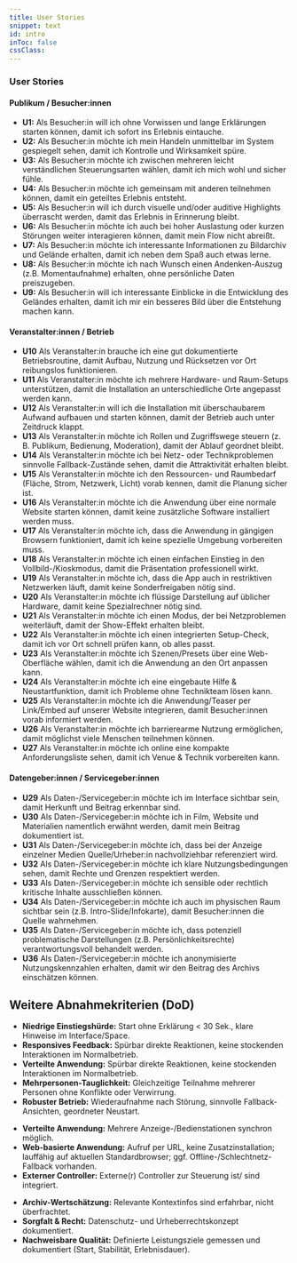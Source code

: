 ```yaml
---
title: User Stories
snippet: text
id: intro
inToc: false
cssClass: 
---
```


### User Stories

#### Publikum / Besucher:innen

- **U1:** Als Besucher:in will ich ohne Vorwissen und lange Erklärungen starten können, damit ich sofort ins Erlebnis eintauche.
- **U2:** Als Besucher:in möchte ich mein Handeln unmittelbar im System gespiegelt sehen, damit ich Kontrolle und Wirksamkeit spüre.
- **U3:** Als Besucher:in möchte ich zwischen mehreren leicht verständlichen Steuerungsarten wählen, damit ich mich wohl und sicher fühle.
- **U4:** Als Besucher:in möchte ich gemeinsam mit anderen teilnehmen können, damit ein geteiltes Erlebnis entsteht.
- **U5:** Als Besucher:in will ich durch visuelle und/oder auditive Highlights überrascht werden, damit das Erlebnis in Erinnerung bleibt.
- **U6:** Als Besucher:in möchte ich auch bei hoher Auslastung oder kurzen Störungen weiter interagieren können, damit mein Flow nicht abreißt.
- **U7:** Als Besucher:in möchte ich interessante Informationen zu Bildarchiv und Gelände erhalten, damit ich neben dem Spaß auch etwas lerne.
- **U8:** Als Besucher:in möchte ich nach Wunsch einen Andenken-Auszug (z.B. Momentaufnahme) erhalten, ohne persönliche Daten preiszugeben.
- **U9:** Als Besucher:in will ich interessante Einblicke in die Entwicklung des Geländes erhalten, damit ich mir ein besseres Bild über die Entstehung machen kann.


#### Veranstalter:innen / Betrieb

- **U10** Als Veranstalter:in brauche ich eine gut dokumentierte Betriebsroutine, damit Aufbau, Nutzung und Rücksetzen vor Ort reibungslos funktionieren.
- **U11** Als Veranstalter:in möchte ich mehrere Hardware- und Raum-Setups unterstützen, damit die Installation an unterschiedliche Orte angepasst werden kann.
- **U12** Als Veranstalter:in will ich die Installation mit überschaubarem Aufwand aufbauen und starten können, damit der Betrieb auch unter Zeitdruck klappt.
- **U13** Als Veranstalter:in möchte ich Rollen und Zugriffswege steuern (z. B. Publikum, Bedienung, Moderation), damit der Ablauf geordnet bleibt.
- **U14** Als Veranstalter:in möchte ich bei Netz- oder Technikproblemen sinnvolle Fallback-Zustände sehen, damit die Attraktivität erhalten bleibt.
- **U15** Als Veranstalter:in möchte ich den Ressourcen- und Raumbedarf (Fläche, Strom, Netzwerk, Licht) vorab kennen, damit die Planung sicher ist.
- **U16** Als Veranstalter:in möchte ich die Anwendung über eine normale Website starten können, damit keine zusätzliche Software installiert werden muss.
- **U17** Als Veranstalter:in möchte ich, dass die Anwendung in gängigen Browsern funktioniert, damit ich keine spezielle Umgebung vorbereiten muss.
- **U18** Als Veranstalter:in möchte ich einen einfachen Einstieg in den Vollbild-/Kioskmodus, damit die Präsentation professionell wirkt.
- **U19** Als Veranstalter:in möchte ich, dass die App auch in restriktiven Netzwerken läuft, damit keine Sonderfreigaben nötig sind.
- **U20** Als Veranstalter:in möchte ich flüssige Darstellung auf üblicher Hardware, damit keine Spezialrechner nötig sind.
- **U21** Als Veranstalter:in möchte ich einen Modus, der bei Netzproblemen weiterläuft, damit der Show-Effekt erhalten bleibt.
- **U22** Als Veranstalter:in möchte ich einen integrierten Setup-Check, damit ich vor Ort schnell prüfen kann, ob alles passt.
- **U23** Als Veranstalter:in möchte ich Szenen/Presets über eine Web-Oberfläche wählen, damit ich die Anwendung an den Ort anpassen kann.
- **U24** Als Veranstalter:in möchte ich eine eingebaute Hilfe & Neustartfunktion, damit ich Probleme ohne Technikteam lösen kann.
- **U25** Als Veranstalter:in möchte ich die Anwendung/Teaser per Link/Embed auf unserer Website integrieren, damit Besucher:innen vorab informiert werden.
- **U26** Als Veranstalter:in möchte ich barrierearme Nutzung ermöglichen, damit möglichst viele Menschen teilnehmen können.
- **U27** Als Veranstalter:in möchte ich online eine kompakte Anforderungsliste sehen, damit ich Venue & Technik vorbereiten kann.

#### Datengeber:innen / Servicegeber:innen

- **U29** Als Daten-/Servicegeber:in möchte ich im Interface sichtbar sein, damit Herkunft und Beitrag erkennbar sind.
- **U30** Als Daten-/Servicegeber:in möchte ich in Film, Website und Materialien namentlich erwähnt werden, damit mein Beitrag dokumentiert ist.
- **U31** Als Daten-/Servicegeber:in möchte ich, dass bei der Anzeige einzelner Medien Quelle/Urheber:in nachvollziehbar referenziert wird.
- **U32** Als Daten-/Servicegeber:in möchte ich klare Nutzungsbedingungen sehen, damit Rechte und Grenzen respektiert werden.
- **U33** Als Daten-/Servicegeber:in möchte ich sensible oder rechtlich kritische Inhalte ausschließen können.
- **U34** Als Daten-/Servicegeber:in möchte ich auch im physischen Raum sichtbar sein (z.B. Intro-Slide/Infokarte), damit Besucher:innen die Quelle wahrnehmen.
- **U35** Als Daten-/Servicegeber:in möchte ich, dass potenziell problematische Darstellungen (z.B. Persönlichkeitsrechte) verantwortungsvoll behandelt werden.
- **U36** Als Daten-/Servicegeber:in möchte ich anonymisierte Nutzungskennzahlen erhalten, damit wir den Beitrag des Archivs einschätzen können.


## Weitere Abnahmekriterien (DoD)

* **Niedrige Einstiegshürde:** Start ohne Erklärung < 30 Sek., klare Hinweise im Interface/Space.
* **Responsives Feedback:** Spürbar direkte Reaktionen, keine stockenden Interaktionen im Normalbetrieb.
* **Verteilte Anwendung:** Spürbar direkte Reaktionen, keine stockenden Interaktionen im Normalbetrieb.
* **Mehrpersonen-Tauglichkeit:** Gleichzeitige Teilnahme mehrerer Personen ohne Konflikte oder Verwirrung.
* **Robuster Betrieb:** Wiederaufnahme nach Störung, sinnvolle Fallback-Ansichten, geordneter Neustart.
- **Verteilte Anwendung:** Mehrere Anzeige-/Bedienstationen synchron möglich.
- **Web-basierte Anwendung:** Aufruf per URL, keine Zusatzinstallation; lauffähig auf aktuellen Standardbrowser; ggf. Offline-/Schlecht­netz-Fallback vorhanden.
- **Externer Controller:** Externe(r) Controller zur Steuerung ist/ sind integriert.
* **Archiv-Wertschätzung:** Relevante Kontextinfos sind erfahrbar, nicht überfrachtet.
* **Sorgfalt & Recht:** Datenschutz- und Urheberrechtskonzept dokumentiert.
* **Nachweisbare Qualität:** Definierte Leistungsziele gemessen und dokumentiert (Start, Stabilität, Erlebnisdauer).

